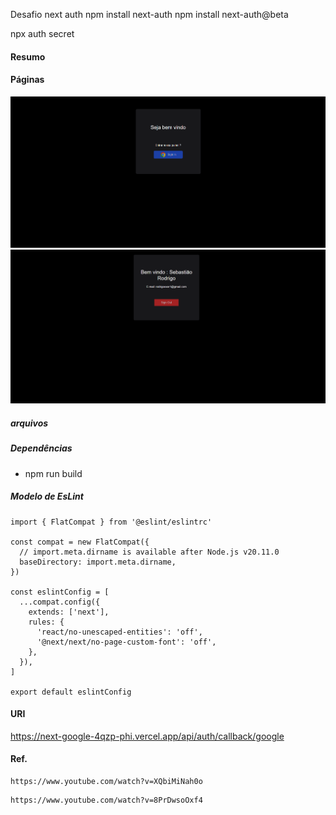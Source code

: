 
Desafio next auth
npm install next-auth
npm install next-auth@beta

npx auth secret

#### Resumo

#### Páginas
<img src="./screens/project/page1.png" alt="não carregou imagem">
<img src="./screens/project/page2.png" alt="não carregou imagem">


##### arquivos


##### Dependências
  * npm run build


##### Modelo de EsLint
````
import { FlatCompat } from '@eslint/eslintrc'

const compat = new FlatCompat({
  // import.meta.dirname is available after Node.js v20.11.0
  baseDirectory: import.meta.dirname,
})

const eslintConfig = [
  ...compat.config({
    extends: ['next'],
    rules: {
      'react/no-unescaped-entities': 'off',
      '@next/next/no-page-custom-font': 'off',
    },
  }),
]

export default eslintConfig
````

#### URI
https://next-google-4qzp-phi.vercel.app/api/auth/callback/google


#### Ref.
```
https://www.youtube.com/watch?v=XQbiMiNah0o
```

```
https://www.youtube.com/watch?v=8PrDwsoOxf4
```